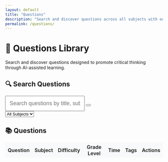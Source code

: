 ```yaml
---
layout: default
title: "Questions"
description: "Search and discover questions across all subjects with our comprehensive question library"
permalink: /questions/
---
```


<!-- 
MAINTAINER NOTE: When adding new questions, update the questionsData array in the JavaScript section below.
Each new question should follow the same format with id, title, description, url, subject, etc.
This could be automated in the future with a Jekyll plugin or CLI command.
-->

# 📝 Questions Library

Search and discover questions designed to promote critical thinking through AI-assisted learning.

## 🔍 Search Questions

<div class="card mb-4">
<div class="card-body">
<div class="row">
<div class="col-md-8">
<div class="input-group">
<input type="text" id="question-search" class="form-control" placeholder="Search questions by title, subject, tags, or content...">
<button class="btn btn-outline-primary" type="button" id="search-clear">
<i class="fas fa-times"></i>
</button>
</div>
</div>
<div class="col-md-4">
<select id="search-filters" class="form-select">
<option value="all">All Subjects</option>
<option value="algebra-1">Algebra 1</option>
<option value="biology">Biology</option>
<option value="chemistry">Chemistry</option>
<option value="geometry">Geometry</option>
</select>
</div>
</div>
</div>
</div>

<div id="search-results-summary" class="mb-3"></div>

## 📚 Questions

<div class="table-responsive">
<table class="table table-hover" id="questions-table">
<thead>
<tr>
<th>Question</th>
<th>Subject</th>
<th>Difficulty</th>
<th>Grade Level</th>
<th>Time</th>
<th>Tags</th>
<th>Actions</th>
</tr>
</thead>
<tbody id="questions-tbody">
<!-- Questions will be populated here by JavaScript -->
</tbody>
</table>
</div>

<div id="no-results" class="text-center mt-5" style="display: none;">
<div class="card">
<div class="card-body">
<h4 class="text-muted">🔍 No questions found</h4>
<p class="text-muted">Try adjusting your search terms or filters.</p>
<button class="btn btn-primary" onclick="clearSearch()">Clear Search</button>
</div>
</div>
</div>

<script>
// Questions data - manually maintained for now (can be automated later)
const questionsData = [
{
id: 1,
title: "Linear Equations: Solving for x",
description: "Learn to solve linear equations while understanding the mathematical reasoning behind each step",
url: "/noesis-ai-tutor/subjects/algebra-1/questions/linear-equations-solving/",
subject: "algebra-1",
subjectDisplay: "Algebra 1",
difficulty: "beginner",
gradeLevel: "8-10",
timeEstimate: "15-20 minutes",
tags: ["linear-equations", "inverse-operations", "algebraic-reasoning", "equation-solving"],
chatgptLink: "https://chatgpt.com/g/g-686c913bf2b0819191df0a0bdd6f3d97-noesis-algebra-1-tutor"
},
{
id: 2,
title: "Quadratic Functions: Finding Vertex Form",
description: "Explore quadratic functions and discover how to transform them into vertex form",
url: "/noesis-ai-tutor/subjects/algebra-1/questions/quadratic-vertex-form/",
subject: "algebra-1",
subjectDisplay: "Algebra 1",
difficulty: "intermediate",
gradeLevel: "9-11",
timeEstimate: "25-30 minutes",
tags: ["quadratic-functions", "vertex-form", "completing-square", "parabola"],
chatgptLink: "https://chatgpt.com/g/g-686c913bf2b0819191df0a0bdd6f3d97-noesis-algebra-1-tutor"
},
{
id: 3,
title: "Systems of Equations: Substitution vs Elimination",
description: "Explore different methods for solving systems and understand when each approach is most effective",
url: "/noesis-ai-tutor/subjects/algebra-1/questions/systems-equations-methods/",
subject: "algebra-1",
subjectDisplay: "Algebra 1",
difficulty: "intermediate",
gradeLevel: "9-10",
timeEstimate: "20-25 minutes",
tags: ["systems-equations", "substitution", "elimination", "algebraic-reasoning"],
chatgptLink: "https://chatgpt.com/g/g-686c913bf2b0819191df0a0bdd6f3d97-noesis-algebra-1-tutor"
},
{
id: 4,
title: "Cell Transport: Osmosis vs Active Transport",
description: "Investigate how cells control what enters and leaves through their membranes",
url: "/noesis-ai-tutor/subjects/biology/questions/cell-transport-mechanisms/",
subject: "biology",
subjectDisplay: "Biology",
difficulty: "intermediate",
gradeLevel: "9-12",
timeEstimate: "20-25 minutes",
tags: ["cell-biology", "membrane-transport", "osmosis", "active-transport", "homeostasis"],
chatgptLink: "https://chatgpt.com/g/g-686f13c03bd88191f40e4e9bcc6a7d85-noesis-biology-tutor"
},
{
id: 5,
title: "Genetics: Inheritance Patterns and Punnett Squares",
description: "Explore how traits are passed from parents to offspring through genetic analysis",
url: "/noesis-ai-tutor/subjects/biology/questions/inheritance-patterns/",
subject: "biology",
subjectDisplay: "Biology",
difficulty: "intermediate",
gradeLevel: "9-12",
timeEstimate: "25-30 minutes",
tags: ["genetics", "inheritance", "punnett-squares", "alleles", "phenotype", "genotype"],
chatgptLink: "https://chatgpt.com/g/g-686f13c03bd88191f40e4e9bcc6a7d85-noesis-biology-tutor"
},
{
id: 6,
title: "Ionic vs. Covalent Bonding: Understanding Chemical Bonds",
description: "Explore the fundamental differences between ionic and covalent bonds and predict bonding types based on electronegativity",
url: "/noesis-ai-tutor/subjects/chemistry/questions/ionic-vs-covalent-bonding/",
subject: "chemistry",
subjectDisplay: "Chemistry",
difficulty: "intermediate",
gradeLevel: "10-12",
timeEstimate: "20-25 minutes",
tags: ["chemical-bonding", "electronegativity", "ionic-bonds", "covalent-bonds", "molecular-structure"],
chatgptLink: "https://chatgpt.com/g/g-example-chemistry-tutor"
},
{
id: 7,
title: "Stoichiometry: Mole Ratios and Chemical Calculations",
description: "Master the quantitative relationships in chemical reactions through mole ratio calculations",
url: "/noesis-ai-tutor/subjects/chemistry/questions/stoichiometry-mole-ratios/",
subject: "chemistry",
subjectDisplay: "Chemistry",
difficulty: "intermediate",
gradeLevel: "10-12",
timeEstimate: "25-30 minutes",
tags: ["stoichiometry", "mole-ratios", "chemical-equations", "quantitative-analysis", "molar-mass"],
chatgptLink: "https://chatgpt.com/g/g-example-chemistry-tutor"
},
{
id: 8,
title: "Triangle Congruence: Proof Methods and Logic",
description: "Explore triangle congruence theorems and develop proof-writing skills",
url: "/noesis-ai-tutor/subjects/geometry/questions/triangle-congruence-proofs/",
subject: "geometry",
subjectDisplay: "Geometry",
difficulty: "intermediate",
gradeLevel: "9-11",
timeEstimate: "30-35 minutes",
tags: ["triangle-congruence", "proofs", "sss", "sas", "asa", "aas", "logical-reasoning"],
chatgptLink: "https://chatgpt.com/g/g-686f1535ffec8191bebec56ffa29a7f6-noesis-geometry-tutor"
},
{
id: 9,
title: "Area and Perimeter: Optimization Problems",
description: "Explore the relationship between area and perimeter in optimization contexts",
url: "/noesis-ai-tutor/subjects/geometry/questions/area-perimeter-optimization/",
subject: "geometry",
subjectDisplay: "Geometry",
difficulty: "advanced",
gradeLevel: "10-12",
timeEstimate: "35-40 minutes",
tags: ["area", "perimeter", "optimization", "rectangles", "calculus-preview", "problem-solving"],
chatgptLink: "https://chatgpt.com/g/g-686f1535ffec8191bebec56ffa29a7f6-noesis-geometry-tutor"
}
];

// Initialize the questions table
document.addEventListener('DOMContentLoaded', function() {
    const searchInput = document.getElementById('question-search');
    const searchClear = document.getElementById('search-clear');
    const searchFilters = document.getElementById('search-filters');
    const questionsTable = document.getElementById('questions-table');
    const questionsTableBody = document.getElementById('questions-tbody');
    const noResultsDiv = document.getElementById('no-results');
    const searchResultsSummary = document.getElementById('search-results-summary');
    
    let currentResults = questionsData;
    
    // Initialize table
    renderTable(questionsData);
    
    // Search functionality
    searchInput.addEventListener('input', function() {
        performSearch();
    });
    
    searchClear.addEventListener('click', function() {
        searchInput.value = '';
        searchFilters.value = 'all';
        performSearch();
    });
    
    searchFilters.addEventListener('change', function() {
        performSearch();
    });
    
    function performSearch() {
        const query = searchInput.value.toLowerCase().trim();
        const subjectFilter = searchFilters.value;
        
        let results = questionsData;
        
        // Apply text search
        if (query) {
            results = results.filter(question => {
                return question.title.toLowerCase().includes(query) ||
                       question.description.toLowerCase().includes(query) ||
                       question.subjectDisplay.toLowerCase().includes(query) ||
                       question.tags.some(tag => tag.toLowerCase().includes(query));
            });
        }
        
        // Apply subject filter
        if (subjectFilter !== 'all') {
            results = results.filter(question => question.subject === subjectFilter);
        }
        
        currentResults = results;
        renderTable(results);
        updateSearchSummary(results.length, query, subjectFilter);
    }
    
    function renderTable(questions) {
        if (questions.length === 0) {
            questionsTable.style.display = 'none';
            noResultsDiv.style.display = 'block';
            return;
        }
        
        questionsTable.style.display = 'table';
        noResultsDiv.style.display = 'none';
        
        const tbody = questions.map(question => `
            <tr>
                <td>
                    <strong><a href="${question.url}" class="text-decoration-none">${question.title}</a></strong>
                    <br>
                    <small class="text-muted">${question.description}</small>
                </td>
                <td><span class="badge bg-secondary">${question.subjectDisplay}</span></td>
                <td><span class="badge bg-${getDifficultyColor(question.difficulty)}">${question.difficulty}</span></td>
                <td>${question.gradeLevel}</td>
                <td>${question.timeEstimate}</td>
                <td>
                    ${question.tags.slice(0, 2).map(tag => `<span class="badge bg-light text-dark me-1">${tag.replace('-', ' ')}</span>`).join('')}
                    ${question.tags.length > 2 ? `<span class="badge bg-light text-dark">+${question.tags.length - 2}</span>` : ''}
                </td>
                <td>
                    <div class="btn-group-vertical btn-group-sm">
                        <a href="${question.url}" class="btn btn-outline-primary btn-sm">View</a>
                        ${question.chatgptLink ? `<a href="${question.chatgptLink}" class="btn btn-outline-success btn-sm" target="_blank">AI Tutor</a>` : ''}
                    </div>
                </td>
            </tr>
        `).join('');
        
        questionsTableBody.innerHTML = tbody;
    }
    
    function getDifficultyColor(difficulty) {
        switch(difficulty) {
            case 'beginner': return 'success';
            case 'intermediate': return 'warning';
            case 'advanced': return 'danger';
            default: return 'secondary';
        }
    }
    
    function updateSearchSummary(count, query, subjectFilter) {
        let summary = `Showing ${count} question${count !== 1 ? 's' : ''}`;
        
        if (query) {
            summary += ` matching "${query}"`;
        }
        
        if (subjectFilter !== 'all') {
            summary += ` in ${subjectFilter.replace('-', ' ')}`;
        }
        
        searchResultsSummary.innerHTML = count > 0 ? 
            `<p class="text-muted mb-0">${summary}</p>` : '';
    }
    
    window.clearSearch = function() {
        searchInput.value = '';
        searchFilters.value = 'all';
        performSearch();
    };
});
</script>

<style>
.table th {
    border-top: none;
    background-color: #f8f9fa;
    font-weight: 600;
}

.table td {
    vertical-align: middle;
}

.btn-group-vertical .btn {
    margin-bottom: 2px;
}

.btn-group-vertical .btn:last-child {
    margin-bottom: 0;
}

#question-search {
    font-size: 1.1rem;
    padding: 12px;
}

.search-highlight {
    background-color: #fff3cd;
    padding: 2px 4px;
    border-radius: 3px;
}
</style>
